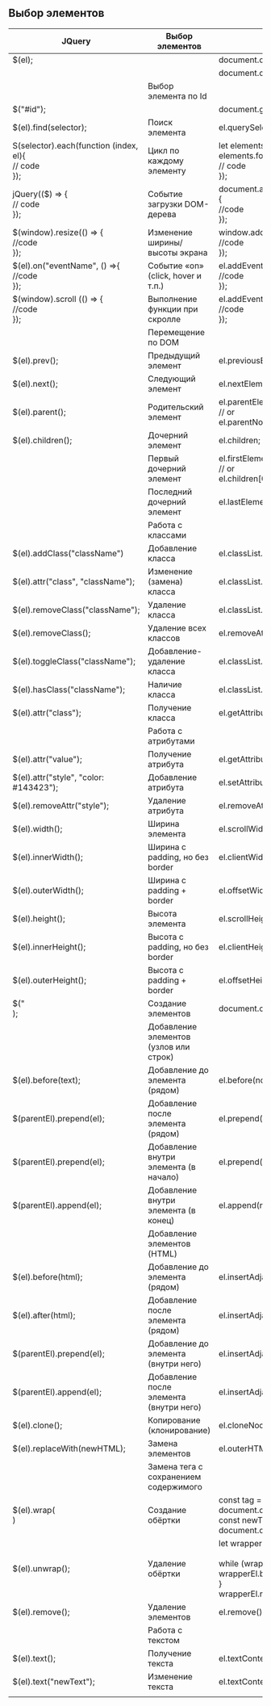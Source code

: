 
## Выбор элементов

| JQuery                                                       | Выбор элементов                         | vanillajs                                                                                                                                                    |
| ------------------------------------------------------------ | --------------------------------------- | ------------------------------------------------------------------------------------------------------------------------------------------------------------ |
| $(el);                                                       |                                         | document.querySelector(el);                                                                                                                                  |
|                                                              |                                         | document.querySelectorAll(el);                                                                                                                               |
|                                                              | Выбор элемента по Id                    |                                                                                                                                                              |
| $("#id");                                                    |                                         | document.getElementById("id");                                                                                                                               |
| $(el).find(selector);                                        | Поиск элемента                          | el.querySelectorAll(selector);                                                                                                                               |
| S(selector).each(function (index, el){ <br>  // code <br>}); | Цикл по каждому элементу                | let elements = document.querySelectorAll(el); elements.forEach(function (el, index){ <br>  // code<br>});                                                    |
| jQuery(($) => { <br>  // code <br>});                        | Событие загрузки DOM-дерева             | document.addEventListener("DOMContentLoaded", {<br>  //code<br>});                                                                                           |
| $(window).resize(() => {<br>  //code<br>});                  | Изменение ширины/высоты экрана          | window.addEventListener("resize", () => {<br>  //code<br>});                                                                                                 |
| $(el).on("eventName", () =>{<br>  //code<br>});              | Событие «on» (click, hover и т.п.)      | el.addEventLister("eventName", () => {<br>  //code<br>});                                                                                                    |
| $(window).scroll (() => {<br>  //code<br>});                 | Выполнение функции при скролле          | el.addEventListener("sroll", () => {<br>  //code<br>});                                                                                                      |
|                                                              | Перемещение по DOM                      |                                                                                                                                                              |
| $(el).prev();                                                | Предыдущий элемент                      | el.previousElement.Sibling;                                                                                                                                  |
| $(el).next();                                                | Следующий элемент                       | el.nextElementSibling;                                                                                                                                       |
| $(el).parent();                                              | Родительский элемент                    | el.parentElement;<br>  // or<br>el.parentNode                                                                                                                |
| $(el).children();                                            | Дочерний элемент                        | el.children;                                                                                                                                                 |
|                                                              | Первый дочерний элемент                 | el.firstElementChild;<br>  // or<br>el.children[0];                                                                                                          |
|                                                              | Последний дочерний элемент              | el.lastElementChild;                                                                                                                                         |
|                                                              | Работа с классами                       |                                                                                                                                                              |
| $(el).addClass("className")                                  | Добавление класса                       | el.classList.add("className");                                                                                                                               |
| $(el).attr("class", "className");                            | Изменение (замена) класса               | el.classList.replace("className");                                                                                                                           |
| $(el).removeClass("className");                              | Удаление класса                         | el.classList.remove("className");                                                                                                                            |
| $(el).removeClass();                                         | Удаление всех классов                   | el.removeAttribute("class");                                                                                                                                 |
| $(el).toggleClass("className");                              | Добавление-удаление класса              | el.classList.toggle("className");                                                                                                                            |
| $(el).hasClass("className");                                 | Наличие класса                          | el.classList.contains("className");                                                                                                                          |
| $(el).attr("class");                                         | Получение класса                        | el.getAttribute("class");                                                                                                                                    |
|                                                              | Работа с атрибутами                     |                                                                                                                                                              |
| $(el).attr("value");                                         | Получение атрибута                      | el.getAttribute("value");                                                                                                                                    |
| $(el).attr("style", "color: #143423");                       | Добавление атрибута                     | el.setAttribute("style", "color: #042321");                                                                                                                  |
| $(el).removeAttr("style");                                   | Удаление атрибута                       | el.removeAttribute("style");                                                                                                                                 |
| $(el).width();                                               | Ширина элемента                         | el.scrollWidth;                                                                                                                                              |
| $(el).innerWidth();                                          | Ширина с padding, но без border         | el.clientWidth;                                                                                                                                              |
| $(el).outerWidth();                                          | Ширина с padding + border               | el.offsetWidth;                                                                                                                                              |
| $(el).height();                                              | Высота элемента                         | el.scrollHeight;                                                                                                                                             |
| $(el).innerHeight();                                         | Высота с padding, но без border         | el.clientHeight;                                                                                                                                             |
| $(el).outerHeight();                                         | Высота с padding + border               | el.offsetHeight;                                                                                                                                             |
| $("<div/>);                                                  | Создание элементов                      | document.createElement("tag");                                                                                                                               |
|                                                              | Добавление элементов (узлов или строк)  |                                                                                                                                                              |
| $(el).before(text);                                          | Добавление до элемента (рядом)          | el.before(node or string);                                                                                                                                   |
| $(parentEl).prepend(el);                                     | Добавление после элемента (рядом)       | el.prepend(node or string);                                                                                                                                  |
| $(parentEl).prepend(el);                                     | Добавление внутри элемента (в начало)   | el.prepend(node or string);                                                                                                                                  |
| $(parentEl).append(el);                                      | Добавление внутри элемента (в конец)    | el.append(node or string);                                                                                                                                   |
|                                                              | Добавление элементов (HTML)             |                                                                                                                                                              |
| $(el).before(html);                                          | Добавление до элемента (рядом)          | el.insertAdjacentHTML("beforebegin", html);                                                                                                                  |
| $(el).after(html);                                           | Добавление после элемента (рядом)       | el.insertAdjacentHTML("afterend", html);                                                                                                                     |
| $(parentEl).prepend(el);                                     | Добавление до элемента (внутри него)    | el.insertAdjacentHTML("afterbegin", html);                                                                                                                   |
| $(parentEl).append(el);                                      | Добавление после элемента (внутри него) | el.insertAdjacentHTML("beforeend", html);                                                                                                                    |
| $(el).clone();                                               | Копирование (клонирование)              | el.cloneNode(true);                                                                                                                                          |
| $(el).replaceWith(newHTML);                                  | Замена элементов                        | el.outerHTML = "newHTML";                                                                                                                                    |
|                                                              | Замена тега с сохранением содержимого   |                                                                                                                                                              |
| $(el).wrap(<div class="elWrapper"></div>)                    | Создание обёртки                        | const tag = document.querySelector(el).innerHTML;<br>const newTag = "<span>" + tag + "</span>";<br>document.querySelector(el).outerHTML = newTag;            |
| $(el).unwrap();                                              | Удаление обёртки                        | let wrapperEl = document.querySelector(el);<br><br>while (wrapperEl.firstChild) {<br>    wrapperEl.before(wrapperEl.firstChild);<br>}<br>wrapperEl.remove(); |
| $(el).remove();                                              | Удаление элементов                      | el.remove();                                                                                                                                                 |
|                                                              | Работа с текстом                        |                                                                                                                                                              |
| $(el).text();                                                | Получение текста                        | el.textContent;                                                                                                                                              |
| $(el).text("newText");                                       | Изменение текста                        | el.textContent = "newText";                                                                                                                                  |
|                                                              |                                         |                                                                                                                                                              |
	